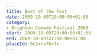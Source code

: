 ```yaml
---
title: Best of the Fest
date: 2009-10-09T20:00:00+01:00
category:
- Brighton Comedy Festival 2009
start: 2009-10-09T20:00:00+01:00
end: 2009-10-09T21:00:00+01:00
placeId: 9c2xrvf6+fr
---
```

